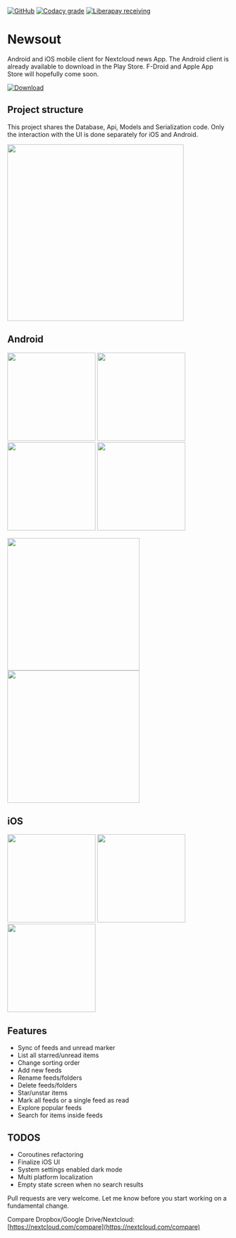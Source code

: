 [![GitHub](https://img.shields.io/github/license/SimonSchubert/NewsOut.svg)](https://www.apache.org/licenses/LICENSE-2.0)
[![Codacy grade](https://img.shields.io/codacy/grade/86f6598a08a1476585b3b7dda5598360.svg)](https://app.codacy.com/project/sschubert89/NewsOut/dashboard)
[![Liberapay receiving](https://img.shields.io/liberapay/receives/arnald.svg)](https://liberapay.com/arnald/donate)

# Newsout

Android and iOS mobile client for Nextcloud news App.
The Android client is already available to download in the Play Store. F-Droid and Apple App Store will hopefully come soon.

[![Download](https://raw.githubusercontent.com/SimonSchubert/NewsOut/master/art/android_store_badge.png)](https://play.google.com/store/apps/details?id=com.inspiredandroid.newsout)

## Project structure

This project shares the Database, Api, Models and Serialization code. Only the interaction with the UI is done separately for iOS and Android.

<img src="https://raw.githubusercontent.com/SimonSchubert/NewsOut/master/art/project_structure.png" width="400">

## Android

<img src="https://raw.githubusercontent.com/SimonSchubert/NewsOut/master/art/android_screen_phone_01.png" width="200"> <img src="https://raw.githubusercontent.com/SimonSchubert/NewsOut/master/art/android_screen_phone_02.png" width="200"> <img src="https://raw.githubusercontent.com/SimonSchubert/NewsOut/master/art/android_screen_phone_03.png" width="200"> <img src="https://raw.githubusercontent.com/SimonSchubert/NewsOut/master/art/android_screen_phone_04.png" width="200">

<img src="https://raw.githubusercontent.com/SimonSchubert/NewsOut/master/art/android_screen_tablet_01.png" width="300"> <img src="https://raw.githubusercontent.com/SimonSchubert/NewsOut/master/art/android_screen_tablet_02.png" width="300">

## iOS

<img src="https://raw.githubusercontent.com/SimonSchubert/NewsOut/master/art/ios_screen_phone_01.png" width="200"> <img src="https://raw.githubusercontent.com/SimonSchubert/NewsOut/master/art/ios_screen_phone_02.png" width="200"> <img src="https://raw.githubusercontent.com/SimonSchubert/NewsOut/master/art/ios_screen_phone_03.png" width="200">

## Features

* Sync of feeds and unread marker
* List all starred/unread items
* Change sorting order
* Add new feeds
* Rename feeds/folders
* Delete feeds/folders
* Star/unstar items
* Mark all feeds or a single feed as read
* Explore popular feeds
* Search for items inside feeds

## TODOS

* Coroutines refactoring
* Finalize iOS UI
* System settings enabled dark mode
* Multi platform localization
* Empty state screen when no search results

Pull requests are very welcome. Let me know before you start working on a fundamental change.

Compare Dropbox/Google Drive/Nextcloud: [https://nextcloud.com/compare](https://nextcloud.com/compare) 
